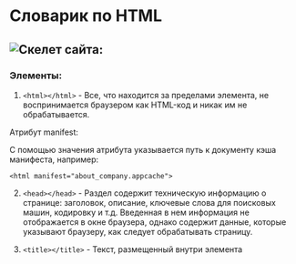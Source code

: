 # Словарик по HTML
## ![Скелет сайта](http://u4ilka.kcbux.ru/image/glav-001.jpg):

### Элементы:

1. `<html></html>` - Все, что находится за пределами элемента, не воспринимается браузером как HTML-код и никак им не обрабатывается.

Атрибут manifest: 

С помощью значения атрибута указывается путь к документу кэша манифеста, например:

`<html manifest="about_company.appcache">`

2. `<head></head>` - Раздел содержит техническую информацию о странице: заголовок, описание, ключевые слова для поисковых машин, кодировку и т.д. Введенная в нем информация не отображается в окне браузера, однако содержит данные, которые указывают браузеру, как следует обрабатывать страницу.

3. `<title></title>` - Текст, размещенный внутри элемента <title>, отображается в строке заголовка веб-браузера. Длина заголовка должна быть не более 60 символов, чтобы полностью поместиться в заголовке. Текст заголовка должен содержать максимально полное описание содержимого веб-страницы.

4. `<meta>` - Необязательным элементом раздела <head> является элемент <meta>. С его помощью можно задать описание содержимого страницы и ключевые слова для поисковых машин, автора HTML-документа и прочие свойства метаданных. Элемент <head> может содержать несколько элементов <meta>, потому что в зависимости от используемых атрибутов они несут различную информацию.

`<meta name="description" content="Описание содержимого страницы">`

`<meta name="keywords" content="Ключевые слова через запятую">`

`charset` -	Указывает кодировку символов для текущего HTML-документа: `<meta charset="UTF-8">`

`content` - Содержит произвольный текст, который определяет значение, ассоциируемое с атрибутом `http-equiv` или `name`, в зависимости от их значения.

`http-equiv` - Контролирует действия браузера на данной веб-странице (эквивалент HTTP заголовков). При отображении страницы браузер будет следовать инструкциям, заданным в атрибуте:
`default-style` указывает предпочтительный стиль для использования на странице. Атрибут content должен содержать идентификатор элемента `<link>`, который ссылается на таблицу стилей CSS, или идентификатор элемента `<style>`, содержащего таблицу стилей.

`<refresh>` - указывает время в секундах до перезагрузки страницы или время до перенаправления на другую страницу, если в атрибуте content после указания времени идет строка `"url=адрес_страницы"`.
Автоматическая перезагрузка страницы через заданный промежуток времени, в данном примере, через 30 секунд:
`<meta http-equiv="refresh" content="30">`
Если необходимо сразу перебросить посетителя на другую страницу, то можно указать URL-адрес в параметре `url`:
`<meta http-equiv="refresh" content="0; url=http://mail.ru/">`

`name` - 	Ассоциируется со значением, содержащемся в атрибуте `content`. Не должен использоваться в случае, если для элемента уже заданы атрибуты `http-equiv`, `charset` или `itemprop`.

`cation-name` - указывает название веб-приложения, используемого на странице.

`author` - указывает имя автора документа в свободном формате.

`description` - определяет краткое описание к содержимому страницы, например:
`<meta name="description" content="Описание содержимого страницы">`

`generator` - указывает один из пакетов программного обеспечения, используемого для создания документа, например:
`<meta name="generator" content="WordPress 4.0">`

`keywords` - содержит список ключевых слов, разделенных запятыми, соответствующих содержимому страницы, например:
`<meta name="keywords" content="Ключевые слова через запятую">`
Также атрибут name может принимать следующие значения из расширенной спецификации, такие как `creator`, `googlebot`, `publisher`, `robots`, `slurp`, `viewport`, хотя ни одно из них еще не было официально принято.
